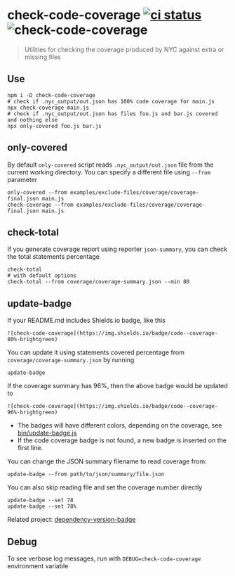 # check-code-coverage [![ci status][ci image]][ci url] ![check-code-coverage](https://img.shields.io/badge/code--coverage-66%-yellow)
> Utilities for checking the coverage produced by NYC against extra or missing files

## Use

```shell
npm i -D check-code-coverage
# check if .nyc_output/out.json has 100% code coverage for main.js
npx check-coverage main.js
# check if .nyc_output/out.json has files foo.js and bar.js covered and nothing else
npx only-covered foo.js bar.js
```

## only-covered

By default `only-covered` script reads `.nyc_output/out.json` file from the current working directory. You can specify a different file using `--from` parameter

```shell
only-covered --from examples/exclude-files/coverage/coverage-final.json main.js
check-coverage --from examples/exclude-files/coverage/coverage-final.json main.js
```

## check-total

If you generate coverage report using reporter `json-summary`, you can check the total statements percentage

```shell
check-total
# with default options
check-total --from coverage/coverage-summary.json --min 80
```

## update-badge

If your README.md includes Shields.io badge, like this

    ![check-code-coverage](https://img.shields.io/badge/code--coverage-80%-brightgreen)

You can update it using statements covered percentage from `coverage/coverage-summary.json` by running

```shell
update-badge
```

If the coverage summary has 96%, then the above badge would be updated to

    ![check-code-coverage](https://img.shields.io/badge/code--coverage-96%-brightgreen)

- The badges will have different colors, depending on the coverage, see [bin/update-badge.js](bin/update-badge.js)
- If the code coverage badge is not found, a new badge is inserted on the first line.

You can change the JSON summary filename to read coverage from:

```shell
update-badge --from path/to/json/summary/file.json
```

You can also skip reading file and set the coverage number directly

```shell
update-badge --set 78
update-badge --set 78%
```

Related project: [dependency-version-badge](https://github.com/bahmutov/dependency-version-badge)

## Debug

To see verbose log messages, run with `DEBUG=check-code-coverage` environment variable

[ci image]: https://github.com/bahmutov/check-code-coverage/workflows/ci/badge.svg?branch=master
[ci url]: https://github.com/bahmutov/check-code-coverage/actions
